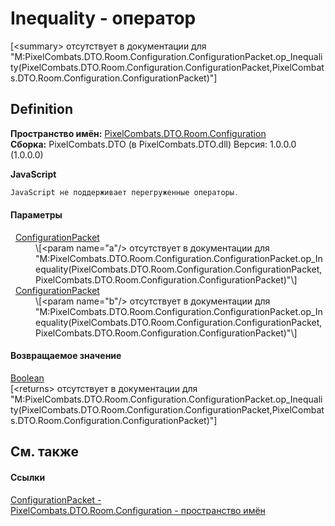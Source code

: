# Inequality - оператор


\[&lt;summary&gt; отсутствует в документации для "M:PixelCombats.DTO.Room.Configuration.ConfigurationPacket.op_Inequality(PixelCombats.DTO.Room.Configuration.ConfigurationPacket,PixelCombats.DTO.Room.Configuration.ConfigurationPacket)"\]



## Definition
**Пространство имён:** <a href="59a06abb-9c8d-ba4f-76c9-481d9ea8c911">PixelCombats.DTO.Room.Configuration</a>  
**Сборка:** PixelCombats.DTO (в PixelCombats.DTO.dll) Версия: 1.0.0.0 (1.0.0.0)

**JavaScript**
``` JavaScript
JavaScript не поддерживает перегруженные операторы.
```



#### Параметры
<dl><dt>  <a href="5c74ef6a-3290-2440-852e-f420f385a975">ConfigurationPacket</a></dt><dd>\[&lt;param name="a"/&gt; отсутствует в документации для "M:PixelCombats.DTO.Room.Configuration.ConfigurationPacket.op_Inequality(PixelCombats.DTO.Room.Configuration.ConfigurationPacket,PixelCombats.DTO.Room.Configuration.ConfigurationPacket)"\]</dd><dt>  <a href="5c74ef6a-3290-2440-852e-f420f385a975">ConfigurationPacket</a></dt><dd>\[&lt;param name="b"/&gt; отсутствует в документации для "M:PixelCombats.DTO.Room.Configuration.ConfigurationPacket.op_Inequality(PixelCombats.DTO.Room.Configuration.ConfigurationPacket,PixelCombats.DTO.Room.Configuration.ConfigurationPacket)"\]</dd></dl>

#### Возвращаемое значение
<a href="https://learn.microsoft.com/dotnet/api/system.boolean" target="_blank" rel="noopener noreferrer">Boolean</a>  
\[&lt;returns&gt; отсутствует в документации для "M:PixelCombats.DTO.Room.Configuration.ConfigurationPacket.op_Inequality(PixelCombats.DTO.Room.Configuration.ConfigurationPacket,PixelCombats.DTO.Room.Configuration.ConfigurationPacket)"\]

## См. также


#### Ссылки
<a href="5c74ef6a-3290-2440-852e-f420f385a975">ConfigurationPacket - </a>  
<a href="59a06abb-9c8d-ba4f-76c9-481d9ea8c911">PixelCombats.DTO.Room.Configuration - пространство имён</a>  
